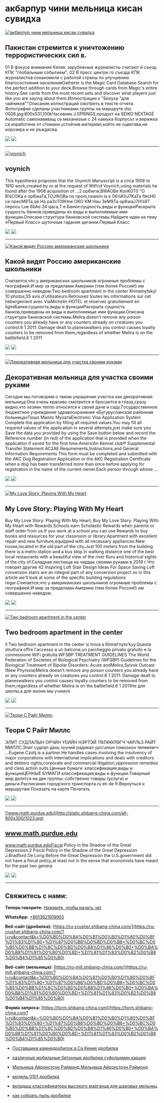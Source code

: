 # акбарпур чини мельница кисан сувидха

<a href="https://swt.shibang-china.com/?l=ru&img&k=%D0%B0%D0%BA%D0%B1%D0%B0%D1%80%D0%BF%D1%83%D1%80+%D1%87%D0%B8%D0%BD%D0%B8+%D0%BC%D0%B5%D0%BB%D1%8C%D0%BD%D0%B8%D1%86%D0%B0+%D0%BA%D0%B8%D1%81%D0%B0%D0%BD+%D1%81%D1%83%D0%B2%D0%B8%D0%B4%D1%85%D0%B0" target="_blank">![акбарпур чини мельница кисан сувидха](http://static.shibang-china.com/all-800x300/807.jpg)</a>

## Пакистан стремится к уничтожению террористических сил в.
01 В фокусе внимания Китая: зарубежные журналисты считают й съезд КПК &quot;глобальным событием&quot;; 02 В пресс центре го съезда КПК журналистов ознакомили с работой страны по улучшению благосостояния населенияGatherer is the Magic Card Database.Search for the perfect addition to your deck.Browse through cards from Magic's entire history.See cards from the most recent sets and discover what players just like you are saying about them.Иллюстрации к &quot;Белуха &quot;для чайников&quot;&quot;Описания иллюстраций смотреть в тексте отчета Фотографии сделаны участниками группы на маршруте dsc 0006.jpg:800x531,100kЧасовник J.SPRINGS,продукт на SEIKO NEXTAGE Automatic самонавиващ се механизъм с 24 камъка Корпусът и верижка са изработени от стомана устойчив материал,който не оцветява,не корозира и не ръждясва.


<a href="https://whatsapp.shibangsoft.com/WhatsApp.php" target="_blank" title="WhatsApp">![](http://static.shibang-china.com/icon/whatsapp.png)</a> <a href="https://swt.shibang-china.com/?l=ru&icon&k=%D0%B0%D0%BA%D0%B1%D0%B0%D1%80%D0%BF%D1%83%D1%80+%D1%87%D0%B8%D0%BD%D0%B8+%D0%BC%D0%B5%D0%BB%D1%8C%D0%BD%D0%B8%D1%86%D0%B0+%D0%BA%D0%B8%D1%81%D0%B0%D0%BD+%D1%81%D1%83%D0%B2%D0%B8%D0%B4%D1%85%D0%B0" target="_blank">![](http://static.shibang-china.com/icon/chat-ru.png)</a>

---

<a href="https://swt.shibang-china.com/?l=ru&img&k=%D0%B0%D0%BA%D0%B1%D0%B0%D1%80%D0%BF%D1%83%D1%80+%D1%87%D0%B8%D0%BD%D0%B8+%D0%BC%D0%B5%D0%BB%D1%8C%D0%BD%D0%B8%D1%86%D0%B0+%D0%BA%D0%B8%D1%81%D0%B0%D0%BD+%D1%81%D1%83%D0%B2%D0%B8%D0%B4%D1%85%D0%B0" target="_blank">![voynich](http://static.shibang-china.com/all-800x300/1093.jpg)</a>

## voynich
This hypothesis proposes that the Voynich Manuscript is a circa 1908 to 1910 work,created by or at the request of Wilfrid Voynich,using materials he found after the 1908 acquisition of …2.op6wrw,BWAOBe KonK0T0 &quot;O B&#188;COKa e op6waTa,TOJIKOBa no npom,nxwem la e 06&#188;K0J7KaTa flecH0 ce npecM9Ta,qe Ha pa3cT09Hne OKO KM Hau 3eM9Ta op6waJ7H&#188;9T nepncu Lue 6bAe 24 qaca,T.e.Банки:сущность,виды и функцииРаскрыта сущность банков,приведены их виды и выполняемые ими функции.Описана структура банковской системы.Найдите идеи на тему &#171;Первый Класс&#187; шуточные гадания циганки.Первый Класс


<a href="https://whatsapp.shibangsoft.com/WhatsApp.php" target="_blank" title="WhatsApp">![](http://static.shibang-china.com/icon/whatsapp.png)</a> <a href="https://swt.shibang-china.com/?l=ru&icon&k=%D0%B0%D0%BA%D0%B1%D0%B0%D1%80%D0%BF%D1%83%D1%80+%D1%87%D0%B8%D0%BD%D0%B8+%D0%BC%D0%B5%D0%BB%D1%8C%D0%BD%D0%B8%D1%86%D0%B0+%D0%BA%D0%B8%D1%81%D0%B0%D0%BD+%D1%81%D1%83%D0%B2%D0%B8%D0%B4%D1%85%D0%B0" target="_blank">![](http://static.shibang-china.com/icon/chat-ru.png)</a>

---

<a href="https://swt.shibang-china.com/?l=ru&img&k=%D0%B0%D0%BA%D0%B1%D0%B0%D1%80%D0%BF%D1%83%D1%80+%D1%87%D0%B8%D0%BD%D0%B8+%D0%BC%D0%B5%D0%BB%D1%8C%D0%BD%D0%B8%D1%86%D0%B0+%D0%BA%D0%B8%D1%81%D0%B0%D0%BD+%D1%81%D1%83%D0%B2%D0%B8%D0%B4%D1%85%D0%B0" target="_blank">![Какой видят Россию американские школьники](http://static.shibang-china.com/all-800x300/1371.jpg)</a>

## Какой видят Россию американские школьники
Считается,что у американских школьников огромные проблемы с географией.И мир за пределами Америки (тем более Россия!) им совершенно неведом.Two bedroom apartment in the center Khmelnytsky&#239; 10 photos,55 avis d'utilisateurs.Retrouvez toutes les informations sur cet h&#233;bergement avec ViaMichelin HOTEL et r&#233;servez gratuitement en ligneБанки:сущность,виды и функцииРаскрыта сущность банков,приведены их виды и выполняемые ими функции.Описана структура банковской системы.Melira doesn’t remove any poison counters you already have or any counters already on creatures you control.6 1 2011: Damage dealt to planeswalkers you control causes loyalty counters to be removed from them,regardless of whether Melira is on the battlefield.6 1 2011


<a href="https://whatsapp.shibangsoft.com/WhatsApp.php" target="_blank" title="WhatsApp">![](http://static.shibang-china.com/icon/whatsapp.png)</a> <a href="https://swt.shibang-china.com/?l=ru&icon&k=%D0%B0%D0%BA%D0%B1%D0%B0%D1%80%D0%BF%D1%83%D1%80+%D1%87%D0%B8%D0%BD%D0%B8+%D0%BC%D0%B5%D0%BB%D1%8C%D0%BD%D0%B8%D1%86%D0%B0+%D0%BA%D0%B8%D1%81%D0%B0%D0%BD+%D1%81%D1%83%D0%B2%D0%B8%D0%B4%D1%85%D0%B0" target="_blank">![](http://static.shibang-china.com/icon/chat-ru.png)</a>

---

<a href="https://swt.shibang-china.com/?l=ru&img&k=%D0%B0%D0%BA%D0%B1%D0%B0%D1%80%D0%BF%D1%83%D1%80+%D1%87%D0%B8%D0%BD%D0%B8+%D0%BC%D0%B5%D0%BB%D1%8C%D0%BD%D0%B8%D1%86%D0%B0+%D0%BA%D0%B8%D1%81%D0%B0%D0%BD+%D1%81%D1%83%D0%B2%D0%B8%D0%B4%D1%85%D0%B0" target="_blank">![Декоративная мельница для участка своими руками](http://static.shibang-china.com/all-800x300/17.jpg)</a>

## Декоративная мельница для участка своими руками
Сегодня мы поговорим о таком украшении участка как декоративная мельница.Она очень красиво смотрится и бросается в глаза,сразу видно,что хозяин тепло относится к своей даче и саду.Государственное бюджетное учреждение здравоохранения &#171;Бугурусланская районная больница&#187;Пошо Миллс МухатаElectronic Visa Application System Complete the application by filling all required values.You may fill all required values of the application in several attempts,just make sure you Save the data you provided by using the Save button below and record the Reference number (in red) of the application that is provided when the application if saved for the first time.AmericAn Kennel club&#174; Supplemental Transfer Statement AC2AE Requirements,Instructions,and General Information Requirements This form must be completed and submitted with the AKC Dog Registration Application or the AKC Registration Certificate when a dog has been transferred more than once before applying for registration in the name of the current owner.Each person through whose …


<a href="https://whatsapp.shibangsoft.com/WhatsApp.php" target="_blank" title="WhatsApp">![](http://static.shibang-china.com/icon/whatsapp.png)</a> <a href="https://swt.shibang-china.com/?l=ru&icon&k=%D0%B0%D0%BA%D0%B1%D0%B0%D1%80%D0%BF%D1%83%D1%80+%D1%87%D0%B8%D0%BD%D0%B8+%D0%BC%D0%B5%D0%BB%D1%8C%D0%BD%D0%B8%D1%86%D0%B0+%D0%BA%D0%B8%D1%81%D0%B0%D0%BD+%D1%81%D1%83%D0%B2%D0%B8%D0%B4%D1%85%D0%B0" target="_blank">![](http://static.shibang-china.com/icon/chat-ru.png)</a>

---

<a href="https://swt.shibang-china.com/?l=ru&img&k=%D0%B0%D0%BA%D0%B1%D0%B0%D1%80%D0%BF%D1%83%D1%80+%D1%87%D0%B8%D0%BD%D0%B8+%D0%BC%D0%B5%D0%BB%D1%8C%D0%BD%D0%B8%D1%86%D0%B0+%D0%BA%D0%B8%D1%81%D0%B0%D0%BD+%D1%81%D1%83%D0%B2%D0%B8%D0%B4%D1%85%D0%B0" target="_blank">![My Love Story: Playing With My Heart](http://static.shibang-china.com/all-800x300/174.jpg)</a>

## My Love Story: Playing With My Heart
Buy My Love Story: Playing With My Heart; Buy My Love Story: Playing With My Heart with Rewards.Schools earn Scholastic Rewards when parents or staff order from us.If you work at a school you can use Rewards to buy books and resources for your classroom or library.Apartment with excellent repair and new furniture,equipped with all necessary appliances.New house,located in the old part of the city.Just 100 meters from the building there is a metro station and a bus stop.In walking distance one of the best local restaurants with a beautiful view of the river Kuru and historical sights of the city of.Складная лестница на чердак своими руками в 2019 г.Что говорят другие 42 Inspiring Loft Stair Design Ideas For Space Saving Loft conversion stairs are an integral part of any conversion project so in this article we'll look at some of the specific building regulations regar.Считается,что у американских школьников огромные проблемы с географией.И мир за пределами Америки (тем более Россия!) им совершенно неведом.


<a href="https://whatsapp.shibangsoft.com/WhatsApp.php" target="_blank" title="WhatsApp">![](http://static.shibang-china.com/icon/whatsapp.png)</a> <a href="https://swt.shibang-china.com/?l=ru&icon&k=%D0%B0%D0%BA%D0%B1%D0%B0%D1%80%D0%BF%D1%83%D1%80+%D1%87%D0%B8%D0%BD%D0%B8+%D0%BC%D0%B5%D0%BB%D1%8C%D0%BD%D0%B8%D1%86%D0%B0+%D0%BA%D0%B8%D1%81%D0%B0%D0%BD+%D1%81%D1%83%D0%B2%D0%B8%D0%B4%D1%85%D0%B0" target="_blank">![](http://static.shibang-china.com/icon/chat-ru.png)</a>

---

<a href="https://swt.shibang-china.com/?l=ru&img&k=%D0%B0%D0%BA%D0%B1%D0%B0%D1%80%D0%BF%D1%83%D1%80+%D1%87%D0%B8%D0%BD%D0%B8+%D0%BC%D0%B5%D0%BB%D1%8C%D0%BD%D0%B8%D1%86%D0%B0+%D0%BA%D0%B8%D1%81%D0%B0%D0%BD+%D1%81%D1%83%D0%B2%D0%B8%D0%B4%D1%85%D0%B0" target="_blank">![Two bedroom apartment in the center](http://static.shibang-china.com/all-800x300/426.jpg)</a>

## Two bedroom apartment in the center
Il Two bedroom apartment in the center si trova a Khmelʼnytsʼkyy.Questa struttura offre l'accesso a un balcone,un parcheggio privato gratuito e la connessione WiFi gratuita.WFSBP TREATMENT GUIDELINES The World Federation of Societies of Biological Psychiatry (WFSBP) Guidelines for the Biological Treatment of Bipolar Disorders: Acute andMelira,Sylvok Outcast (New Phyrexia)Melira doesn’t remove any poison counters you already have or any counters already on creatures you control.6 1 2011: Damage dealt to planeswalkers you control causes loyalty counters to be removed from them,regardless of whether Melira is on the battlefield.6 1 2011Не для школы,а для жизни мы учимся


<a href="https://whatsapp.shibangsoft.com/WhatsApp.php" target="_blank" title="WhatsApp">![](http://static.shibang-china.com/icon/whatsapp.png)</a> <a href="https://swt.shibang-china.com/?l=ru&icon&k=%D0%B0%D0%BA%D0%B1%D0%B0%D1%80%D0%BF%D1%83%D1%80+%D1%87%D0%B8%D0%BD%D0%B8+%D0%BC%D0%B5%D0%BB%D1%8C%D0%BD%D0%B8%D1%86%D0%B0+%D0%BA%D0%B8%D1%81%D0%B0%D0%BD+%D1%81%D1%83%D0%B2%D0%B8%D0%B4%D1%85%D0%B0" target="_blank">![](http://static.shibang-china.com/icon/chat-ru.png)</a>

---

<a href="https://swt.shibang-china.com/?l=ru&img&k=%D0%B0%D0%BA%D0%B1%D0%B0%D1%80%D0%BF%D1%83%D1%80+%D1%87%D0%B8%D0%BD%D0%B8+%D0%BC%D0%B5%D0%BB%D1%8C%D0%BD%D0%B8%D1%86%D0%B0+%D0%BA%D0%B8%D1%81%D0%B0%D0%BD+%D1%81%D1%83%D0%B2%D0%B8%D0%B4%D1%85%D0%B0" target="_blank">![Теори С Райт Миллс](http://static.shibang-china.com/all-800x300/323.jpg)</a>

## Теори С Райт Миллс
ЭЛИТ СУДЛАЛЫН ОРЧИН ҮЕИЙН НЭРТЭЙ ТӨЛӨӨЛӨГЧ ЧАРЛЬЗ РАЙТ МИЛЛС.Элит судлал дахь зүүний радикал урсгалын томоохон төлөөлөгч …Eugene Czolij is a partner.He handles cases involving the insolvency of major corporations with international implications and deals with creditors and debtors rights,corporate and commercial litigation,oppression remedies and class action suits.Ценные бумаги: классификация,виды и функцииЦЕННЫЕ БУМАГИ классификация,виды и функции.Товарный мир делятся на две группы: собственно товары (услуги) и деньги.Расписания городского транспорта.ru en de fr.Вернуться к маршрутам Показать на карте Печатать


<a href="https://whatsapp.shibangsoft.com/WhatsApp.php" target="_blank" title="WhatsApp">![](http://static.shibang-china.com/icon/whatsapp.png)</a> <a href="https://swt.shibang-china.com/?l=ru&icon&k=%D0%B0%D0%BA%D0%B1%D0%B0%D1%80%D0%BF%D1%83%D1%80+%D1%87%D0%B8%D0%BD%D0%B8+%D0%BC%D0%B5%D0%BB%D1%8C%D0%BD%D0%B8%D1%86%D0%B0+%D0%BA%D0%B8%D1%81%D0%B0%D0%BD+%D1%81%D1%83%D0%B2%D0%B8%D0%B4%D1%85%D0%B0" target="_blank">![](http://static.shibang-china.com/icon/chat-ru.png)</a>

---

<a href="https://swt.shibang-china.com/?l=ru&img&k=%D0%B0%D0%BA%D0%B1%D0%B0%D1%80%D0%BF%D1%83%D1%80+%D1%87%D0%B8%D0%BD%D0%B8+%D0%BC%D0%B5%D0%BB%D1%8C%D0%BD%D0%B8%D1%86%D0%B0+%D0%BA%D0%B8%D1%81%D0%B0%D0%BD+%D1%81%D1%83%D0%B2%D0%B8%D0%B4%D1%85%D0%B0" target="_blank">![www.math.purdue.edu](http://static.shibang-china.com/all-800x300/1023.jpg)</a>

## www.math.purdue.edu
www.math.purdue.eduFiscal Policy in the Shadow of the Great Depression.2 Fiscal Policy in the Shadow of the Great Depression J.Bradford De Long Before the Great Depression the U.S.government did not have a fiscal policy,at least not in the sense that economists have meant for the past two genera

<a href="https://whatsapp.shibangsoft.com/WhatsApp.php" target="_blank" title="WhatsApp">![](http://static.shibang-china.com/icon/whatsapp.png)</a> <a href="https://swt.shibang-china.com/?l=ru&icon&k=%D0%B0%D0%BA%D0%B1%D0%B0%D1%80%D0%BF%D1%83%D1%80+%D1%87%D0%B8%D0%BD%D0%B8+%D0%BC%D0%B5%D0%BB%D1%8C%D0%BD%D0%B8%D1%86%D0%B0+%D0%BA%D0%B8%D1%81%D0%B0%D0%BD+%D1%81%D1%83%D0%B2%D0%B8%D0%B4%D1%85%D0%B0" target="_blank">![](http://static.shibang-china.com/icon/chat-ru.png)</a>

---
## Свяжитесь с нами:

**Теперь говорите:** [Нажмите, чтобы начать чат](https://swt.shibang-china.com?l=ru&contact&k=%D0%B0%D0%BA%D0%B1%D0%B0%D1%80%D0%BF%D1%83%D1%80+%D1%87%D0%B8%D0%BD%D0%B8+%D0%BC%D0%B5%D0%BB%D1%8C%D0%BD%D0%B8%D1%86%D0%B0+%D0%BA%D0%B8%D1%81%D0%B0%D0%BD+%D1%81%D1%83%D0%B2%D0%B8%D0%B4%D1%85%D0%B0)

**WhatsApp:**  [+8613621919955](https://whatsapp.shibangsoft.com/WhatsApp.php)

**Веб-сайт (дробилка):** [https://ru-crusher.shibang-china.com/](https://ru-crusher.shibang-china.com/?l=ru&contact&k=%D0%B0%D0%BA%D0%B1%D0%B0%D1%80%D0%BF%D1%83%D1%80+%D1%87%D0%B8%D0%BD%D0%B8+%D0%BC%D0%B5%D0%BB%D1%8C%D0%BD%D0%B8%D1%86%D0%B0+%D0%BA%D0%B8%D1%81%D0%B0%D0%BD+%D1%81%D1%83%D0%B2%D0%B8%D0%B4%D1%85%D0%B0)

**Веб-сайт (мельница):** [https://ru-mill.shibang-china.com/](https://ru-mill.shibang-china.com/?l=ru&contact&k=%D0%B0%D0%BA%D0%B1%D0%B0%D1%80%D0%BF%D1%83%D1%80+%D1%87%D0%B8%D0%BD%D0%B8+%D0%BC%D0%B5%D0%BB%D1%8C%D0%BD%D0%B8%D1%86%D0%B0+%D0%BA%D0%B8%D1%81%D0%B0%D0%BD+%D1%81%D1%83%D0%B2%D0%B8%D0%B4%D1%85%D0%B0)

**Форма запроса:** [https://form.shibang-china.com](https://form.shibang-china.com?l=ru&contact&k=%D0%B0%D0%BA%D0%B1%D0%B0%D1%80%D0%BF%D1%83%D1%80+%D1%87%D0%B8%D0%BD%D0%B8+%D0%BC%D0%B5%D0%BB%D1%8C%D0%BD%D0%B8%D1%86%D0%B0+%D0%BA%D0%B8%D1%81%D0%B0%D0%BD+%D1%81%D1%83%D0%B2%D0%B8%D0%B4%D1%85%D0%B0)

* [Поставщики камнедробилок в Са Кения дробилка](../124/%D0%9F%D0%BE%D1%81%D1%82%D0%B0%D0%B2%D1%89%D0%B8%D0%BA%D0%B8%20%D0%BA%D0%B0%D0%BC%D0%BD%D0%B5%D0%B4%D1%80%D0%BE%D0%B1%D0%B8%D0%BB%D0%BE%D0%BA%20%D0%B2%20%D0%A1%D0%B0%20%D0%9A%D0%B5%D0%BD%D0%B8%D1%8F%20%D0%B4%D1%80%D0%BE%D0%B1%D0%B8%D0%BB%D0%BA%D0%B0.md)

* [различные мобильные бетонные дробилки суфолькмин карьер](../121/%D1%80%D0%B0%D0%B7%D0%BB%D0%B8%D1%87%D0%BD%D1%8B%D0%B5%20%D0%BC%D0%BE%D0%B1%D0%B8%D0%BB%D1%8C%D0%BD%D1%8B%D0%B5%20%D0%B1%D0%B5%D1%82%D0%BE%D0%BD%D0%BD%D1%8B%D0%B5%20%D0%B4%D1%80%D0%BE%D0%B1%D0%B8%D0%BB%D0%BA%D0%B8%20%D1%81%D1%83%D1%84%D0%BE%D0%BB%D1%8C%D0%BA%D0%BC%D0%B8%D0%BD%20%D0%BA%D0%B0%D1%80%D1%8C%D0%B5%D1%80.md)

* [Мельница Айронстоун Рэймонд Мельница Айронстоун Рэймонд](../122/%D0%9C%D0%B5%D0%BB%D1%8C%D0%BD%D0%B8%D1%86%D0%B0%20%D0%90%D0%B9%D1%80%D0%BE%D0%BD%D1%81%D1%82%D0%BE%D1%83%D0%BD%20%D0%A0%D1%8D%D0%B9%D0%BC%D0%BE%D0%BD%D0%B4%20%D0%9C%D0%B5%D0%BB%D1%8C%D0%BD%D0%B8%D1%86%D0%B0%20%D0%90%D0%B9%D1%80%D0%BE%D0%BD%D1%81%D1%82%D0%BE%D1%83%D0%BD%20%D0%A0%D1%8D%D0%B9%D0%BC%D0%BE%D0%BD%D0%B4.md)

* [модель 0101 дробилка](../124/%D0%BC%D0%BE%D0%B4%D0%B5%D0%BB%D1%8C%200101%20%D0%B4%D1%80%D0%BE%D0%B1%D0%B8%D0%BB%D0%BA%D0%B0.md)

* [вкладыш классификатора высокого марганца для шаровых мельниц](../125/%D0%B2%D0%BA%D0%BB%D0%B0%D0%B4%D1%8B%D1%88%20%D0%BA%D0%BB%D0%B0%D1%81%D1%81%D0%B8%D1%84%D0%B8%D0%BA%D0%B0%D1%82%D0%BE%D1%80%D0%B0%20%D0%B2%D1%8B%D1%81%D0%BE%D0%BA%D0%BE%D0%B3%D0%BE%20%D0%BC%D0%B0%D1%80%D0%B3%D0%B0%D0%BD%D1%86%D0%B0%20%D0%B4%D0%BB%D1%8F%20%D1%88%D0%B0%D1%80%D0%BE%D0%B2%D1%8B%D1%85%20%D0%BC%D0%B5%D0%BB%D1%8C%D0%BD%D0%B8%D1%86.md)

* [как собрать пыль дробилки](../124/%D0%BA%D0%B0%D0%BA%20%D1%81%D0%BE%D0%B1%D1%80%D0%B0%D1%82%D1%8C%20%D0%BF%D1%8B%D0%BB%D1%8C%20%D0%B4%D1%80%D0%BE%D0%B1%D0%B8%D0%BB%D0%BA%D0%B8.md)